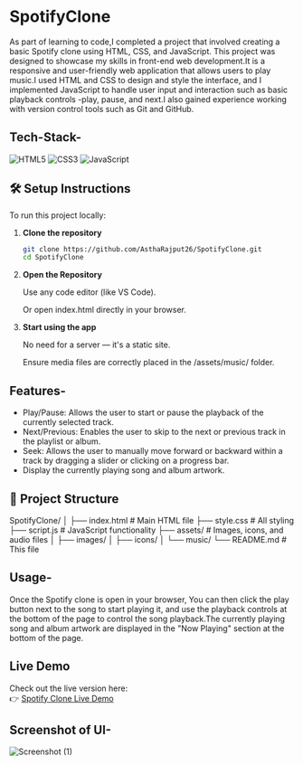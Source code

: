 # SpotifyClone
As part of learning to code,I completed a project that involved creating a basic Spotify clone using HTML, CSS, and JavaScript. This project was designed to showcase my skills in front-end web development.It is a responsive and user-friendly web application that allows users to play music.I used HTML and CSS to design and style the interface, and I implemented JavaScript to handle user input and interaction such as basic playback controls -play, pause, and next.I also gained experience working with version control tools such as Git and GitHub.

## Tech-Stack-
 
 <div align="left">
 <img alt="HTML5" src="https://img.shields.io/badge/html5-%23E34F26.svg?style=for-the-badge&logo=html5&logoColor=white"/>
 <img alt="CSS3" src="https://img.shields.io/badge/css3-%231572B6.svg?style=for-the-badge&logo=css3&logoColor=white"/> 
 <img alt="JavaScript" src="https://img.shields.io/badge/javascript-%23323330.svg?style=for-the-badge&logo=javascript&logoColor=%23F7DF1E"/>
 </div>


## 🛠️ Setup Instructions

To run this project locally:

1. **Clone the repository**
   ```bash
   git clone https://github.com/AsthaRajput26/SpotifyClone.git
   cd SpotifyClone
   

2. **Open the Repository**

   Use any code editor (like VS Code).

   Or open index.html directly in your browser.

3. **Start using the app**

   No need for a server — it's a static site.

   Ensure media files are correctly placed in the /assets/music/ folder.


   
 ## Features-
 
 - Play/Pause: Allows the user to start or pause the playback of the currently selected track.
 - Next/Previous: Enables the user to skip to the next or previous track in the playlist or album.
 - Seek: Allows the user to manually move forward or backward within a track by dragging a slider or clicking on a progress bar.
 - Display the currently playing song and album artwork.

 ## 📁 Project Structure

 SpotifyClone/ │ ├── index.html # Main HTML file ├── style.css # All styling ├── script.js # JavaScript functionality ├── assets/ # Images, icons, and audio files │ ├── images/ │ ├── icons/ │ └── music/ └── README.md # This file
 
  ## Usage-
 
 Once the Spotify clone is open in your browser, You can then click the play button next to the song to start playing it, and use the playback controls at the bottom of the page to control the song playback.The currently playing song and album artwork are displayed in the "Now Playing" section at the bottom of the page.

 ## Live Demo


Check out the live version here:  
👉 [Spotify Clone Live Demo](https://AsthaRajput26.github.io/SpotifyClone/)

 ## Screenshot of UI-
![Screenshot (1)](https://github.com/user-attachments/assets/64abe528-403b-466a-9d2a-31ebd2d41fac)



